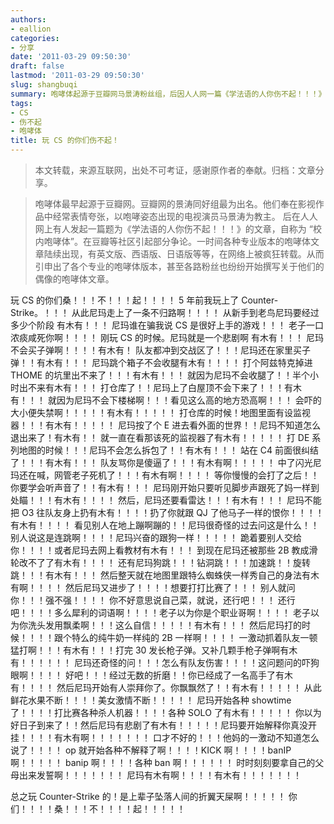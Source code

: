 ```yaml
---
authors:
- eallion
categories:
- 分享
date: '2011-03-29 09:50:30'
draft: false
lastmod: '2011-03-29 09:50:30'
slug: shangbuqi
summary: 咆哮体起源于豆瓣网马景涛粉丝组，后因人人网一篇《学法语的人你伤不起！！！》爆红，衍生出多语种及专业版本。这段CS玩家咆哮体吐槽了从菜鸟到高手的血泪史：新手期买子弹迷路、跳箱子摔坑、看监控不会退出；进阶后练连跳狗跳被当外挂，比赛时误伤队友；成为高手又被质疑开挂遭封禁。
tags:
- CS
- 伤不起
- 咆哮体
title: 玩 CS 的你们伤不起！
---
```


> 本文转载，来源互联网，出处不可考证，感谢原作者的奉献。归档：文章分享。

> 咆哮体最早起源于豆瓣网。豆瓣网的景涛同好组最为出名。他们奉在影视作品中经常表情夸张，以咆哮姿态出现的电视演员马景涛为教主。 后在人人网上有人发起一篇题为《学法语的人你伤不起！！！》的文章，自称为 “校内咆哮体”。在豆瓣等社区引起部分争论。一时间各种专业版本的咆哮体文章陆续出现，有英文版、西语版、日语版等等，在网络上被疯狂转载。从而引申出了各个专业的咆哮体版本，甚至各路粉丝也纷纷开始撰写关于他们的偶像的咆哮体文章。

玩 CS 的你们桑！！！不！！！起！！！！
5 年前我玩上了 Counter-Strike。！！！
从此尼玛走上了一条不归路啊！！！！
从新手到老鸟尼玛要经过多少个阶段   有木有！！！
尼玛谁在骗我说 CS 是很好上手的游戏！！！
老子一口浓痰咸死你啊！！！！
刚玩 CS 的时候。尼玛就是一个悲剧啊   有木有！！！
尼玛不会买子弹啊！！！！有木有！
队友都冲到交战区了！！！尼玛还在家里买子弹！！有木有！！！
尼玛跳个箱子不会收腿有木有！！！！
打个阿兹特克掉进 THOME 的坑里出不来了！！！有木有！！！
就因为尼玛不会收腿了！！半个小时出不来有木有！！！
打仓库了！！尼玛上了白屋顶不会下来了！！！有木有！！！
就因为尼玛不会下楼梯啊！！！看见这么高的地方恐高啊！！！
会吓的大小便失禁啊！！！！！有木有！！！！！
打仓库的时候！地图里面有设监视器！！！有木有！！！！！
尼玛按了个 E 进去看外面的世界！！尼玛不知道怎么退出来了！有木有！！
就一直在看那该死的监视器了有木有！！！！！
打 DE 系列地图的时候！！！尼玛不会怎么拆包了！！有木有！！！
站在 C4 前面很纠结了！！！有木有！！！
队友骂你是傻逼了！！！有木有啊！！！！！
中了闪光尼玛还在喊，网管老子死机了！！！有木有啊！！！！
等你慢慢的会打了之后！！你要学会听声音了！！有木有！！！
尼玛刚开始只要听见脚步声跟死了妈一样到处瞄！！！有木有！！！！
然后，尼玛还要看雷达！！！有木有！！！
尼玛不能把 O3 往队友身上扔有木有！！！！扔了你就跟 QJ 了他马子一样的恨你！！！！有木有！！！！
看见别人在地上蹦啊蹦的！！尼玛很奇怪的过去问这是什么！！
别人说这是连跳啊！！！！尼玛兴奋的跟狗一样！！！！！
跪着要别人交给你！！！！或者尼玛去网上看教材有木有！！！
到现在尼玛还被那些 2B 教成滑轮改不了了有木有！！！！
还有尼玛狗跳！！！钻洞跳！！！加速跳！！旋转跳！！！有木有！！！
然后整天就在地图里跟特么蜘蛛侠一样秀自己的身法有木有啊！！！！
然后尼玛又进步了！！！！想要打打比赛了！！！
别人就问你！！！强不强！！！！
你不好意思说自己菜，就说，还行吧！！！
还行吧！！！！多么犀利的词语啊！！！！老子以为你是个职业哥啊！！！！ 老子以为你洗头发用飘柔啊！！！这么自信！！！！！有木有！！！
然后尼玛打的时候！！！！跟个特么的纯牛奶一样纯的 2B 一样啊！！！！
一激动抓着队友一顿猛打啊！！！有木有！！！打完 30 发长枪子弹。又补几颗手枪子弹啊有木有！！！！！！
尼玛还奇怪的问！！！怎么有队友伤害！！！！这问题问的吓狗眼啊！！！！
好吧！！！经过无数的折磨！！你已经成了一名高手了有木有！！！！
然后尼玛开始有人崇拜你了。你飘飘然了！！有木有！！！！！
从此鲜花水果不断！！！！美女激情不断！！！！！
尼玛开始各种 showtime 了！！！！打比赛各种杀人机器！！！！各种 SOLO 了有木有！！！！！
你以为好日子到来了！！然后尼玛有悲剧了有木有！！！！！尼玛要开始解释你真没开挂！！！！有木有啊！！！！！！！
口才不好的！！！他妈的一激动不知道怎么说了！！！！
op 就开始各种不解释了啊！！！！KICK 啊！！！！banIP 啊！！！！！
banip 啊！！！！各种 ban 啊！！！！！！
时时刻刻要拿自己的父母出来发誓啊！！！！！！！
尼玛有木有啊！！！！有木有！！！！！！！

总之玩 Counter-Strike 的！是上辈子坠落人间的折翼天屎啊！！！！！
你们！！！！桑！！！不！！！！起！！！！！